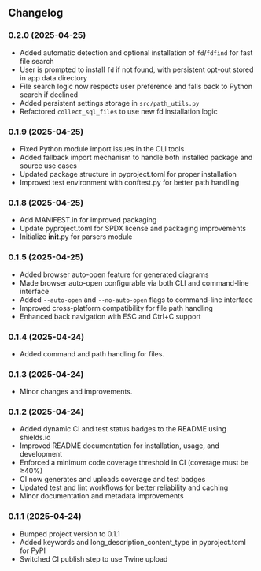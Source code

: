 ## Changelog

### 0.2.0 (2025-04-25)
- Added automatic detection and optional installation of `fd`/`fdfind` for fast file search
- User is prompted to install `fd` if not found, with persistent opt-out stored in app data directory
- File search logic now respects user preference and falls back to Python search if declined
- Added persistent settings storage in `src/path_utils.py`
- Refactored `collect_sql_files` to use new fd installation logic

### 0.1.9 (2025-04-25)
- Fixed Python module import issues in the CLI tools
- Added fallback import mechanism to handle both installed package and source use cases
- Updated package structure in pyproject.toml for proper installation
- Improved test environment with conftest.py for better path handling

### 0.1.8 (2025-04-25)
- Add MANIFEST.in for improved packaging
- Update pyproject.toml for SPDX license and packaging improvements
- Initialize __init__.py for parsers module

### 0.1.5 (2025-04-25)
- Added browser auto-open feature for generated diagrams
- Made browser auto-open configurable via both CLI and command-line interface
- Added `--auto-open` and `--no-auto-open` flags to command-line interface
- Improved cross-platform compatibility for file path handling
- Enhanced back navigation with ESC and Ctrl+C support

### 0.1.4 (2025-04-24)
- Added command and path handling for files.

### 0.1.3 (2025-04-24)
- Minor changes and improvements.

### 0.1.2 (2025-04-24)
- Added dynamic CI and test status badges to the README using shields.io
- Improved README documentation for installation, usage, and development
- Enforced a minimum code coverage threshold in CI (coverage must be ≥40%)
- CI now generates and uploads coverage and test badges
- Updated test and lint workflows for better reliability and caching
- Minor documentation and metadata improvements

### 0.1.1 (2025-04-24)
- Bumped project version to 0.1.1
- Added keywords and long_description_content_type in pyproject.toml for PyPI
- Switched CI publish step to use Twine upload
